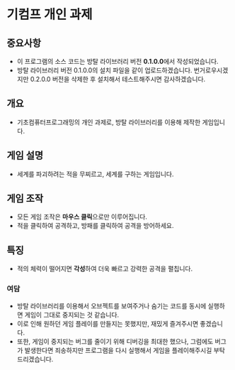 # 기컴프 개인 과제
## 중요사항
- 이 프로그램의 소스 코드는 방탈 라이브러리 버전 **0.1.0.0**에서 작성되었습니다.
- 방탈 라이브러리 버전 0.1.0.0의 설치 파일을 같이 업로드하겠습니다. 번거로우시겠지만 0.2.0.0 버전을 삭제한 후 설치해서 테스트해주시면 감사하겠습니다.

## 개요
- 기초컴퓨터프로그래밍의 개인 과제로, 방탈 라이브러리를 이용해 제작한 게임입니다.

## 게임 설명
- 세계를 파괴하려는 적을 무찌르고, 세계를 구하는 게임입니다.

## 게임 조작
- 모든 게임 조작은 **마우스 클릭**으로만 이루어집니다.
- 적을 클릭하여 공격하고, 방패를 클릭하여 공격을 방어하세요.

## 특징
- 적의 체력이 떨어지면 **각성**하여 더욱 빠르고 강력한 공격을 펼칩니다.

### 여담
- 방탈 라이브러리를 이용해서 오브젝트를 보여주거나 숨기는 코드를 동시에 실행하면 게임이 그대로 중지되는 것 같습니다.
- 이로 인해 원하던 게임 플레이를 만들지는 못했지만, 재밌게 즐겨주시면 좋겠습니다.
- 또한, 게임이 중지되는 버그를 줄이기 위해 디버깅을 최대한 했으나, 그럼에도 버그가 발생한다면 죄송하지만 프로그램을 다시 실행해서 게임을 플레이해주시길 부탁드리겠습니다.
